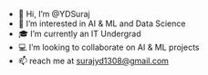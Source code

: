 - 👋 Hi, I’m @YDSuraj
- 👀 I’m interested in AI & ML and Data Science
- 🎓 I’m currently an IT Undergrad
- 💻 I’m looking to collaborate on AI & ML projects
- 📫 reach me at surajyd1308@gmail.com

<!---
SurajYD1308/SurajYD1308 is a ✨ special ✨ repository because its `README.md` (this file) appears on your GitHub profile.
You can click the Preview link to take a look at your changes.
--->
